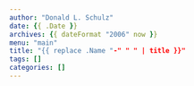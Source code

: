```yaml
---
author: "Donald L. Schulz"
date: {{ .Date }}
archives: {{ dateFormat "2006" now }}
menu: "main"
title: "{{ replace .Name "-" " " | title }}"
tags: []
categories: []
---
```


